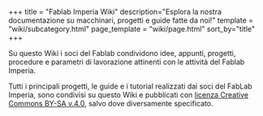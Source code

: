 +++
title = "Fablab Imperia Wiki"
description="Esplora la nostra documentazione su macchinari, progetti e guide fatte da noi!"
template = "wiki/subcategory.html"
page_template = "wiki/page.html"
sort_by="title"
+++

Su questo Wiki i soci del Fablab condividono idee, appunti, progetti,
procedure e parametri di lavorazione attinenti con le attività del
Fablab Imperia.

Tutti i principali progetti, le guide e i tutorial realizzati dai soci
del FabLab Imperia, sono condivisi su questo Wiki e pubblicati con
[licenza Creative Commons BY-SA
v.4.0](https://creativecommons.org/licenses/by-sa/4.0/deed.it), salvo
dove diversamente specificato.